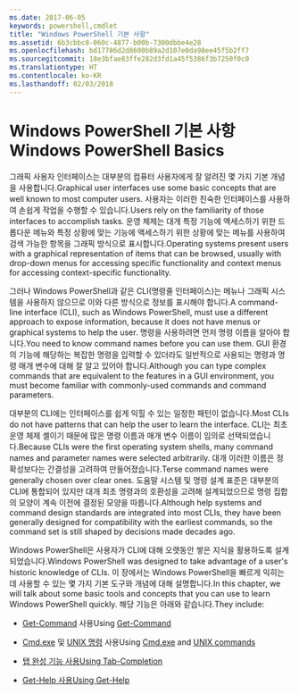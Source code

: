 ```yaml
---
ms.date: 2017-06-05
keywords: powershell,cmdlet
title: "Windows PowerShell 기본 사항"
ms.assetid: 6b3cbbc8-060c-4877-b00b-7300dbbe4e28
ms.openlocfilehash: bd17786d2d8690b89a2d107e0da98ee45f5b2ff7
ms.sourcegitcommit: 18e3bfae83ffe282d3fd1a45f5386f3b7250f0c0
ms.translationtype: HT
ms.contentlocale: ko-KR
ms.lasthandoff: 02/03/2018
---
```

# <a name="windows-powershell-basics"></a><span data-ttu-id="bd9f4-103">Windows PowerShell 기본 사항</span><span class="sxs-lookup"><span data-stu-id="bd9f4-103">Windows PowerShell Basics</span></span>
<span data-ttu-id="bd9f4-104">그래픽 사용자 인터페이스는 대부분의 컴퓨터 사용자에게 잘 알려진 몇 가지 기본 개념을 사용합니다.</span><span class="sxs-lookup"><span data-stu-id="bd9f4-104">Graphical user interfaces use some basic concepts that are well known to most computer users.</span></span> <span data-ttu-id="bd9f4-105">사용자는 이러한 친숙한 인터페이스를 사용하여 손쉽게 작업을 수행할 수 있습니다.</span><span class="sxs-lookup"><span data-stu-id="bd9f4-105">Users rely on the familiarity of those interfaces to accomplish tasks.</span></span> <span data-ttu-id="bd9f4-106">운영 체제는 대개 특정 기능에 액세스하기 위한 드롭다운 메뉴와 특정 상황에 맞는 기능에 액세스하기 위한 상황에 맞는 메뉴를 사용하여 검색 가능한 항목을 그래픽 방식으로 표시합니다.</span><span class="sxs-lookup"><span data-stu-id="bd9f4-106">Operating systems present users with a graphical representation of items that can be browsed, usually with drop-down menus for accessing specific functionality and context menus for accessing context-specific functionality.</span></span>

<span data-ttu-id="bd9f4-107">그러나 Windows PowerShell과 같은 CLI(명령줄 인터페이스)는 메뉴나 그래픽 시스템을 사용하지 않으므로 이와 다른 방식으로 정보를 표시해야 합니다.</span><span class="sxs-lookup"><span data-stu-id="bd9f4-107">A command-line interface (CLI), such as Windows PowerShell, must use a different approach to expose information, because it does not have menus or graphical systems to help the user.</span></span> <span data-ttu-id="bd9f4-108">명령을 사용하려면 먼저 명령 이름을 알아야 합니다.</span><span class="sxs-lookup"><span data-stu-id="bd9f4-108">You need to know command names before you can use them.</span></span> <span data-ttu-id="bd9f4-109">GUI 환경의 기능에 해당하는 복잡한 명령을 입력할 수 있더라도 일반적으로 사용되는 명령과 명령 매개 변수에 대해 잘 알고 있어야 합니다.</span><span class="sxs-lookup"><span data-stu-id="bd9f4-109">Although you can type complex commands that are equivalent to the features in a GUI environment, you must become familiar with commonly-used commands and command parameters.</span></span>

<span data-ttu-id="bd9f4-110">대부분의 CLI에는 인터페이스를 쉽게 익힐 수 있는 일정한 패턴이 없습니다.</span><span class="sxs-lookup"><span data-stu-id="bd9f4-110">Most CLIs do not have patterns that can help the user to learn the interface.</span></span> <span data-ttu-id="bd9f4-111">CLI는 최초 운영 체제 셸이기 때문에 많은 명령 이름과 매개 변수 이름이 임의로 선택되었습니다.</span><span class="sxs-lookup"><span data-stu-id="bd9f4-111">Because CLIs were the first operating system shells, many command names and parameter names were selected arbitrarily.</span></span> <span data-ttu-id="bd9f4-112">대개 이러한 이름은 정확성보다는 간결성을 고려하여 만들어졌습니다.</span><span class="sxs-lookup"><span data-stu-id="bd9f4-112">Terse command names were generally chosen over clear ones.</span></span> <span data-ttu-id="bd9f4-113">도움말 시스템 및 명령 설계 표준은 대부분의 CLI에 통합되어 있지만 대개 최초 명령과의 호환성을 고려해 설계되었으므로 명령 집합의 모양이 계속 이전에 결정된 모양을 따릅니다.</span><span class="sxs-lookup"><span data-stu-id="bd9f4-113">Although help systems and command design standards are integrated into most CLIs, they have been generally designed for compatibility with the earliest commands, so the command set is still shaped by decisions made decades ago.</span></span>

<span data-ttu-id="bd9f4-114">Windows PowerShell은 사용자가 CLI에 대해 오랫동안 쌓은 지식을 활용하도록 설계되었습니다.</span><span class="sxs-lookup"><span data-stu-id="bd9f4-114">Windows PowerShell was designed to take advantage of a user's historic knowledge of CLIs.</span></span> <span data-ttu-id="bd9f4-115">이 장에서는 Windows PowerShell을 빠르게 익히는 데 사용할 수 있는 몇 가지 기본 도구와 개념에 대해 설명합니다.</span><span class="sxs-lookup"><span data-stu-id="bd9f4-115">In this chapter, we will talk about some basic tools and concepts that you can use to learn Windows PowerShell quickly.</span></span> <span data-ttu-id="bd9f4-116">해당 기능은 아래와 같습니다.</span><span class="sxs-lookup"><span data-stu-id="bd9f4-116">They include:</span></span>

- <span data-ttu-id="bd9f4-117">[Get-Command](/powershell/module/Microsoft.PowerShell.Core/get-command) 사용</span><span class="sxs-lookup"><span data-stu-id="bd9f4-117">Using [Get-Command](/powershell/module/Microsoft.PowerShell.Core/get-command)</span></span>

- <span data-ttu-id="bd9f4-118">[Cmd.exe](/windows-server/administration/windows-commands/cmd) 및 [UNIX 명령](/windows/wsl/reference) 사용</span><span class="sxs-lookup"><span data-stu-id="bd9f4-118">Using [Cmd.exe](/windows-server/administration/windows-commands/cmd) and [UNIX commands](/windows/wsl/reference)</span></span>

- [<span data-ttu-id="bd9f4-119">탭 완성 기능 사용</span><span class="sxs-lookup"><span data-stu-id="bd9f4-119">Using Tab-Completion</span></span>](../../core-powershell/console/using-tab-expansion.md)

- [<span data-ttu-id="bd9f4-120">Get-Help 사용</span><span class="sxs-lookup"><span data-stu-id="bd9f4-120">Using Get-Help</span></span>](./getting-detailed-help-information.md)
